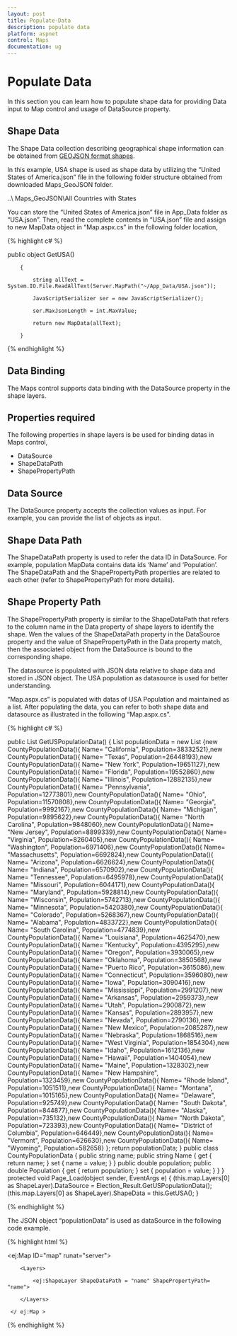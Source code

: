 ```yaml
---
layout: post
title: Populate-Data
description: populate data
platform: aspnet
control: Maps
documentation: ug
---
```


# Populate Data

In this section you can learn how to populate shape data for providing Data input to Map control and usage of DataSource property.

## Shape Data

The Shape Data collection describing geographical shape information can be obtained from [GEOJSON format shapes](http://www.syncfusion.com/uploads/user/uploads/Maps_GeoJSON.zip). 

In this example, USA shape is used as shape data by utilizing the “United States of America.json” file in the following folder structure obtained from downloaded Maps_GeoJSON folder.

..\ Maps_GeoJSON\All Countries with States

You can store the “United States of America.json” file in App_Data folder as “USA.json”. Then, read the complete contents in “USA.json” file and assign to new MapData object in “Map.aspx.cs”  in the following folder location,


{% highlight c# %}


public object GetUSA()

        {

            string allText = System.IO.File.ReadAllText(Server.MapPath("~/App_Data/USA.json"));

            JavaScriptSerializer ser = new JavaScriptSerializer();

            ser.MaxJsonLength = int.MaxValue;

            return new MapData(allText);

        } 



{% endhighlight %}

## Data Binding

The Maps control supports data binding with the DataSource property in the shape layers. 

## Properties required

The following properties in shape layers is be used for binding datas in Maps control,

* DataSource
* ShapeDataPath
* ShapePropertyPath

## Data Source

The DataSource property accepts the collection values as input. For example, you can provide the list of objects as input.

## Shape Data Path 

The ShapeDataPath property is used to refer the data ID in DataSource. For example, population MapData contains data ids ‘Name’ and ‘Population’. The ShapeDataPath and the ShapePropertyPath properties are related to each other (refer to ShapePropertyPath for more details).

## Shape Property Path

The ShapePropertyPath property is similar to the ShapeDataPath that refers to the column name in the Data property of shape layers to identify the shape. Wen the values of the ShapeDataPath property in the DataSource property and the value of ShapePropertyPath in the Data property match, then the associated object from the DataSource is bound to the corresponding shape.

The datasource is populated with JSON data relative to shape data and stored in JSON object. The USA population as datasource is used for better understanding. 

  “Map.aspx.cs” is populated with datas of USA Population and maintained as a list. After populating the data, you can refer to both shape data and datasource as illustrated in the following “Map.aspx.cs”.



{% highlight c# %}

public List<CountyPopulationData> GetUSPopulationData()        {            List<CountyPopulationData> populationData = new List<CountyPopulationData>            {new CountyPopulationData(){ Name= "California", Population=38332521},new CountyPopulationData(){ Name= "Texas", Population=26448193},new CountyPopulationData(){ Name= "New York", Population=19651127},new CountyPopulationData(){ Name= "Florida", Population=19552860},new CountyPopulationData(){ Name= "Illinois", Population=12882135},new CountyPopulationData(){ Name= "Pennsylvania", Population=12773801},new CountyPopulationData(){ Name= "Ohio", Population=11570808},new CountyPopulationData(){ Name= "Georgia", Population=9992167},new CountyPopulationData(){ Name= "Michigan", Population=9895622},new CountyPopulationData(){ Name= "North Carolina", Population=9848060},new CountyPopulationData(){ Name= "New Jersey", Population=8899339},new CountyPopulationData(){ Name= "Virginia", Population=8260405},new CountyPopulationData(){ Name= "Washington", Population=6971406},new CountyPopulationData(){ Name= "Massachusetts", Population=6692824},new CountyPopulationData(){ Name= "Arizona", Population=6626624},new CountyPopulationData(){ Name= "Indiana", Population=6570902},new CountyPopulationData(){ Name= "Tennessee", Population=6495978},new CountyPopulationData(){ Name= "Missouri", Population=6044171},new CountyPopulationData(){ Name= "Maryland", Population=5928814},new CountyPopulationData(){ Name= "Wisconsin", Population=5742713},new CountyPopulationData(){ Name= "Minnesota", Population=5420380},new CountyPopulationData(){ Name= "Colorado", Population=5268367},new CountyPopulationData(){ Name= "Alabama", Population=4833722},new CountyPopulationData(){ Name= "South Carolina", Population=4774839},new CountyPopulationData(){ Name= "Louisiana", Population=4625470},new CountyPopulationData(){ Name= "Kentucky", Population=4395295},new CountyPopulationData(){ Name= "Oregon", Population=3930065},new CountyPopulationData(){ Name= "Oklahoma", Population=3850568},new CountyPopulationData(){ Name= "Puerto Rico", Population=3615086},new CountyPopulationData(){ Name= "Connecticut", Population=3596080},new CountyPopulationData(){ Name= "Iowa", Population=3090416},new CountyPopulationData(){ Name= "Mississippi", Population=2991207},new CountyPopulationData(){ Name= "Arkansas", Population=2959373},new CountyPopulationData(){ Name= "Utah", Population=2900872},new CountyPopulationData(){ Name= "Kansas", Population=2893957},new CountyPopulationData(){ Name= "Nevada", Population=2790136},new CountyPopulationData(){ Name= "New Mexico", Population=2085287},new CountyPopulationData(){ Name= "Nebraska", Population=1868516},new CountyPopulationData(){ Name= "West Virginia", Population=1854304},new CountyPopulationData(){ Name= "Idaho", Population=1612136},new CountyPopulationData(){ Name= "Hawaii", Population=1404054},new CountyPopulationData(){ Name= "Maine", Population=1328302},new CountyPopulationData(){ Name= "New Hampshire", Population=1323459},new CountyPopulationData(){ Name= "Rhode Island", Population=1051511},new CountyPopulationData(){ Name= "Montana", Population=1015165},new CountyPopulationData(){ Name= "Delaware", Population=925749},new CountyPopulationData(){ Name= "South Dakota", Population=844877},new CountyPopulationData(){ Name= "Alaska", Population=735132},new CountyPopulationData(){ Name= "North Dakota", Population=723393},new CountyPopulationData(){ Name= "District of Columbia", Population=646449},new CountyPopulationData(){ Name= "Vermont", Population=626630},new CountyPopulationData(){ Name= "Wyoming", Population=582658}            };            return populationData;        }    public class CountyPopulationData    {        public string name;        public string Name        {            get { return name; }            set { name = value; }        }        public double population;        public double Population        {            get { return population; }            set { population = value; }        }    }        protected void Page_Load(object sender, EventArgs e)        {            (this.map.Layers[0] as ShapeLayer).DataSource = Election_Result.GetUSPopulationData();            (this.map.Layers[0] as ShapeLayer).ShapeData = this.GetUSA();        } </td></tr>

{% endhighlight %}

The JSON object “populationData” is used as dataSource in the following code example.



{% highlight html %}




   <ej:Map ID="map" runat="server">

        <Layers>

            <ej:ShapeLayer ShapeDataPath = "name" ShapePropertyPath= "name">

        </Layers>

     </ ej:Map > 



{% endhighlight %}



